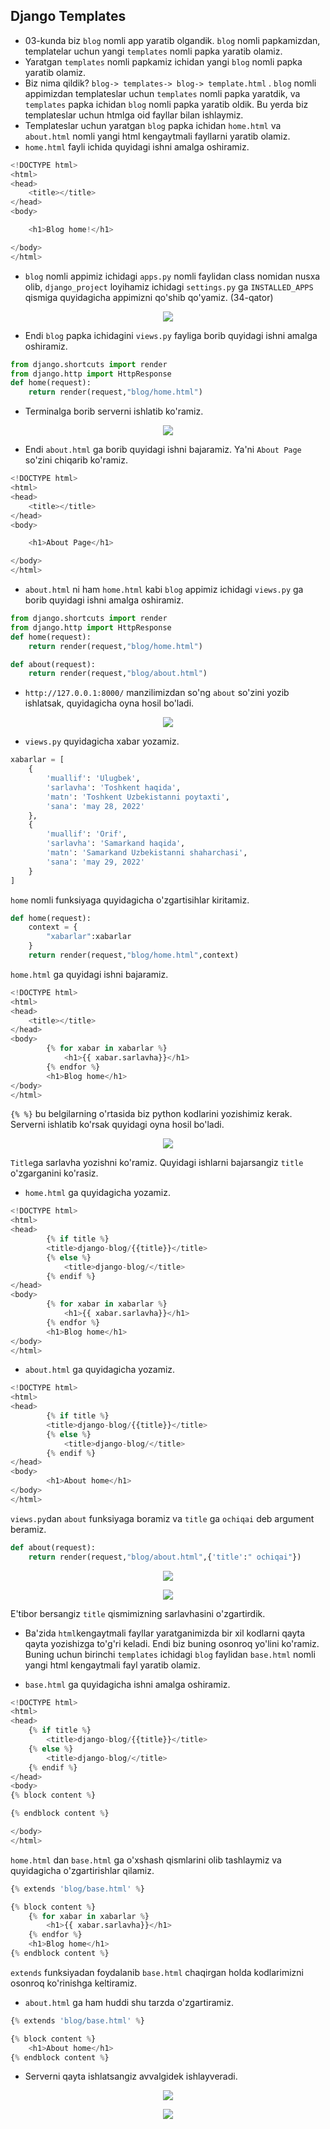 ## Django Templates 

* 03-kunda biz `blog` nomli app yaratib olgandik. `blog` nomli papkamizdan, templatelar uchun  yangi `templates` nomli papka yaratib olamiz.
* Yaratgan `templates` nomli papkamiz ichidan yangi `blog` nomli papka yaratib olamiz.
* Biz nima qildik? `blog-> templates-> blog-> template.html` . `blog` nomli appimizdan templateslar uchun `templates` nomli papka yaratdik, va `templates` papka ichidan `blog` nomli papka yaratib oldik. Bu yerda biz templateslar uchun htmlga oid fayllar bilan ishlaymiz.
* Templateslar uchun yaratgan `blog` papka ichidan `home.html` va `about.html` nomli yangi html kengaytmali fayllarni yaratib olamiz.
* `home.html` fayli ichida quyidagi ishni amalga oshiramiz.
```python
<!DOCTYPE html>
<html>
<head>
    <title></title>
</head>
<body>

    <h1>Blog home!</h1>

</body>
</html>
```
* `blog` nomli appimiz ichidagi `apps.py` nomli faylidan class nomidan nusxa olib, `django_project` loyihamiz ichidagi `settings.py` ga `INSTALLED_APPS` qismiga quyidagicha appimizni qo'shib qo'yamiz. (34-qator)
<p align="center">
    <img src="./image/installed_app.png">
</p>

* Endi `blog` papka ichidagini `views.py` fayliga borib quyidagi ishni amalga oshiramiz.

```python
from django.shortcuts import render
from django.http import HttpResponse
def home(request):
    return render(request,"blog/home.html")
```

* Terminalga borib serverni ishlatib ko'ramiz.

<p align="center">
    <img src="./image/blog_home.png">
</p>

* Endi `about.html` ga borib quyidagi ishni bajaramiz.
Ya'ni `About Page` so'zini chiqarib ko'ramiz.
```python
<!DOCTYPE html>
<html>
<head>
    <title></title>
</head>
<body>

    <h1>About Page</h1>

</body>
</html>
```

* `about.html` ni ham `home.html` kabi `blog` appimiz ichidagi `views.py` ga borib quyidagi ishni amalga oshiramiz.

```python
from django.shortcuts import render
from django.http import HttpResponse
def home(request):
    return render(request,"blog/home.html")

def about(request):
    return render(request,"blog/about.html")
```

* `http://127.0.0.1:8000/` manzilimizdan so'ng `about` so'zini yozib ishlatsak, quyidagicha oyna hosil bo'ladi.

<p align="center">
    <img src="./image/about_page.png">
</p>

* `views.py` quyidagicha xabar yozamiz.

```python
xabarlar = [
    {
        'muallif': 'Ulugbek',
        'sarlavha': 'Toshkent haqida',
        'matn': 'Toshkent Uzbekistanni poytaxti',
        'sana': 'may 28, 2022'
    },
    {
        'muallif': 'Orif',
        'sarlavha': 'Samarkand haqida',
        'matn': 'Samarkand Uzbekistanni shaharchasi',
        'sana': 'may 29, 2022'
    }
]
```

`home` nomli funksiyaga quyidagicha o'zgartisihlar kiritamiz.

```python
def home(request):
    context = {
        "xabarlar":xabarlar
    }
    return render(request,"blog/home.html",context)
```

`home.html` ga quyidagi ishni bajaramiz.

```python
<!DOCTYPE html>
<html>
<head>
    <title></title>
</head>
<body>
        {% for xabar in xabarlar %}
            <h1>{{ xabar.sarlavha}}</h1>
        {% endfor %}
        <h1>Blog home</h1>
</body>
</html>
```
`{% %}` bu belgilarning o'rtasida biz python kodlarini yozishimiz kerak. 
Serverni ishlatib ko'rsak quyidagi oyna hosil bo'ladi.


<p align="center">
    <img src="./image/post.png">
</p>

`Title`ga sarlavha yozishni ko'ramiz.
Quyidagi ishlarni bajarsangiz `title` o'zgarganini ko'rasiz.
* `home.html` ga quyidagicha yozamiz.


```python
<!DOCTYPE html>
<html>
<head>
        {% if title %}
        <title>django-blog/{{title}}</title>
        {% else %}
            <title>django-blog/</title>
        {% endif %}
</head>
<body>
        {% for xabar in xabarlar %}
            <h1>{{ xabar.sarlavha}}</h1>
        {% endfor %}
        <h1>Blog home</h1>
</body>
</html>
```

* `about.html` ga quyidagicha yozamiz.

```python
<!DOCTYPE html>
<html>
<head>
        {% if title %}
        <title>django-blog/{{title}}</title>
        {% else %}
            <title>django-blog/</title>
        {% endif %}
</head>
<body>
        <h1>About home</h1>
</body>
</html>
```

`views.py`dan `about` funksiyaga boramiz va `title` ga `ochiqai` deb argument beramiz.
```python
def about(request):
    return render(request,"blog/about.html",{'title':" ochiqai"})
```

<p align="center">
    <img src="./image/home_title.png">
</p>

<p align="center">
    <img src="./image/title_about.png">
</p>

E'tibor bersangiz `title` qismimizning sarlavhasini o'zgartirdik.

* Ba'zida  `html`kengaytmali fayllar yaratganimizda bir xil kodlarni qayta qayta yozishizga to'g'ri keladi. Endi biz buning osonroq yo'lini ko'ramiz.
Buning uchun birinchi `templates` ichidagi `blog` faylidan `base.html` nomli yangi html kengaytmali fayl yaratib olamiz.

* `base.html` ga quyidagicha ishni amalga oshiramiz.

```python
<!DOCTYPE html>
<html>
<head>
    {% if title %}
        <title>django-blog/{{title}}</title>
    {% else %}
        <title>django-blog/</title>
    {% endif %}
</head>
<body>
{% block content %}

{% endblock content %}

</body>
</html>
```

`home.html` dan `base.html` ga o'xshash qismlarini olib tashlaymiz va quyidagicha o'zgartirishlar qilamiz.

```python
{% extends 'blog/base.html' %}

{% block content %}
    {% for xabar in xabarlar %}
        <h1>{{ xabar.sarlavha}}</h1>
    {% endfor %}
    <h1>Blog home</h1>
{% endblock content %}
```
`extends` funksiyadan foydalanib `base.html` chaqirgan holda kodlarimizni osonroq ko'rinishga keltiramiz.

* `about.html` ga ham huddi shu tarzda o'zgartiramiz.

```python
{% extends 'blog/base.html' %}

{% block content %}
    <h1>About home</h1>
{% endblock content %}
```
* Serverni qayta ishlatsangiz avvalgidek ishlayveradi.

<p align="center">
    <img src="./image/home_view.png">
</p>

<p align="center">
    <img src="./image/about_view.png">
</p>